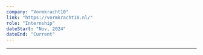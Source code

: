 ```yaml
---
company: "Vormkracht10"
link: "https://vormkracht10.nl/"
role: "Internship"
dateStart: "Nov, 2024"
dateEnd: "Current"
---
```


---

